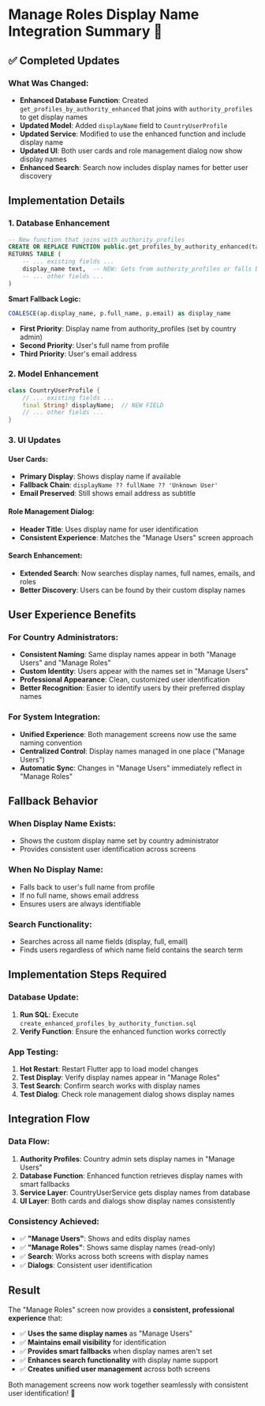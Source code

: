 # Manage Roles Display Name Integration Summary 🔄

## ✅ **Completed Updates**

### **What Was Changed:**
- **Enhanced Database Function**: Created `get_profiles_by_authority_enhanced` that joins with `authority_profiles` to get display names
- **Updated Model**: Added `displayName` field to `CountryUserProfile`
- **Updated Service**: Modified to use the enhanced function and include display name
- **Updated UI**: Both user cards and role management dialog now show display names
- **Enhanced Search**: Search now includes display names for better user discovery

## **Implementation Details**

### 1. **Database Enhancement**
```sql
-- New function that joins with authority_profiles
CREATE OR REPLACE FUNCTION public.get_profiles_by_authority_enhanced(target_authority_id uuid)
RETURNS TABLE (
    -- ... existing fields ...
    display_name text,  -- NEW: Gets from authority_profiles or falls back to full_name/email
    -- ... other fields ...
)
```

**Smart Fallback Logic:**
```sql
COALESCE(ap.display_name, p.full_name, p.email) as display_name
```
- **First Priority**: Display name from authority_profiles (set by country admin)
- **Second Priority**: User's full name from profile
- **Third Priority**: User's email address

### 2. **Model Enhancement**
```dart
class CountryUserProfile {
    // ... existing fields ...
    final String? displayName;  // NEW FIELD
    // ... other fields ...
}
```

### 3. **UI Updates**

#### **User Cards:**
- **Primary Display**: Shows display name if available
- **Fallback Chain**: `displayName ?? fullName ?? 'Unknown User'`
- **Email Preserved**: Still shows email address as subtitle

#### **Role Management Dialog:**
- **Header Title**: Uses display name for user identification
- **Consistent Experience**: Matches the "Manage Users" screen approach

#### **Search Enhancement:**
- **Extended Search**: Now searches display names, full names, emails, and roles
- **Better Discovery**: Users can be found by their custom display names

## **User Experience Benefits**

### **For Country Administrators:**
- **Consistent Naming**: Same display names appear in both "Manage Users" and "Manage Roles"
- **Custom Identity**: Users appear with the names set in "Manage Users"
- **Professional Appearance**: Clean, customized user identification
- **Better Recognition**: Easier to identify users by their preferred display names

### **For System Integration:**
- **Unified Experience**: Both management screens now use the same naming convention
- **Centralized Control**: Display names managed in one place ("Manage Users")
- **Automatic Sync**: Changes in "Manage Users" immediately reflect in "Manage Roles"

## **Fallback Behavior**

### **When Display Name Exists:**
- Shows the custom display name set by country administrator
- Provides consistent user identification across screens

### **When No Display Name:**
- Falls back to user's full name from profile
- If no full name, shows email address
- Ensures users are always identifiable

### **Search Functionality:**
- Searches across all name fields (display, full, email)
- Finds users regardless of which name field contains the search term

## **Implementation Steps Required**

### **Database Update:**
1. **Run SQL**: Execute `create_enhanced_profiles_by_authority_function.sql`
2. **Verify Function**: Ensure the enhanced function works correctly

### **App Testing:**
1. **Hot Restart**: Restart Flutter app to load model changes
2. **Test Display**: Verify display names appear in "Manage Roles"
3. **Test Search**: Confirm search works with display names
4. **Test Dialog**: Check role management dialog shows display names

## **Integration Flow**

### **Data Flow:**
1. **Authority Profiles**: Country admin sets display names in "Manage Users"
2. **Database Function**: Enhanced function retrieves display names with smart fallbacks
3. **Service Layer**: CountryUserService gets display names from database
4. **UI Layer**: Both cards and dialogs show display names consistently

### **Consistency Achieved:**
- ✅ **"Manage Users"**: Shows and edits display names
- ✅ **"Manage Roles"**: Shows same display names (read-only)
- ✅ **Search**: Works across both screens with display names
- ✅ **Dialogs**: Consistent user identification

## **Result**

The "Manage Roles" screen now provides a **consistent, professional experience** that:
- ✅ **Uses the same display names** as "Manage Users"
- ✅ **Maintains email visibility** for identification
- ✅ **Provides smart fallbacks** when display names aren't set
- ✅ **Enhances search functionality** with display name support
- ✅ **Creates unified user management** across both screens

Both management screens now work together seamlessly with consistent user identification! 🎉